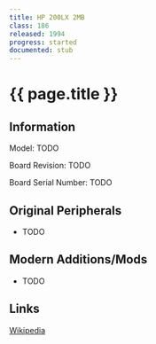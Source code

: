 ```yaml
---
title: HP 200LX 2MB
class: 186
released: 1994
progress: started
documented: stub
---
```


# {{ page.title }}

## Information

Model: TODO

Board Revision: TODO

Board Serial Number: TODO

## Original Peripherals

* TODO

## Modern Additions/Mods

* TODO

## Links

[Wikipedia](https://en.wikipedia.org/wiki/HP_200LX)
